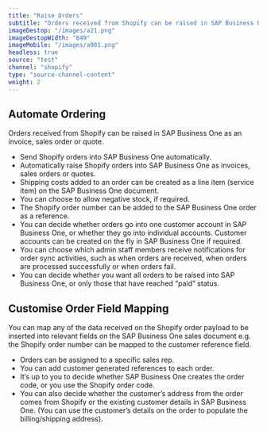 ```yaml
---
title: "Raise Orders"
subtitle: "Orders received from Shopify can be raised in SAP Business One as an invoice, sales order or quote."
imageDestop: "/images/a21.png"
imageDestopWidth: "849"
imageMobile: "/images/a001.png"
headless: true
source: "test"
channel: "shopify"
type: "source-channel-content"
weight: 2
---
```


## Automate Ordering
Orders received from Shopify can be raised in SAP Business One as an invoice, sales order or quote.

- Send Shopify orders into SAP Business One automatically.
- Automatically raise Shopify orders into SAP Business One as invoices, sales orders or quotes. 
- Shipping costs added to an order can be created as a line item (service item) on the SAP Business One document. 
- You can choose to allow negative stock, if required. 
- The Shopify order number can be added to the SAP Business One order as a reference.
- You can decide whether orders go into one customer account in SAP Business One, or whether they go into individual accounts. Customer accounts can be created on the fly in SAP Business One if required. 
- You can choose which admin staff members receive notifications for order sync activities, such as when orders are received, when orders are processed successfully or when orders fail. 
- You can decide whether you want all orders to be raised into SAP Business One, or only those that have reached “paid” status.

## Customise Order Field Mapping
You can map any of the data received on the Shopify order payload to be inserted into relevant fields on the SAP Business One sales document e.g. the Shopify order number can be mapped to the customer reference field. 

- Orders can be assigned to a specific sales rep.
- You can add customer generated references to each order.
- It’s up to you to decide whether SAP Business One creates the order code, or you use the Shopify order code.
- You can also decide whether the customer’s address from the order comes from Shopify or the existing customer details in SAP Business One. (You can use the customer’s details on the order to populate the billing/shipping address). 
